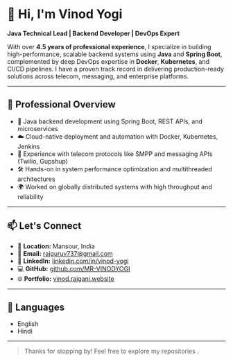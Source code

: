 # 👋 Hi, I'm Vinod Yogi

**Java Technical Lead | Backend Developer | DevOps Expert**

With over **4.5 years of professional experience**, I specialize in building high-performance, scalable backend systems using **Java** and **Spring Boot**, complemented by deep DevOps expertise in **Docker**, **Kubernetes**, and CI/CD pipelines. I have a proven track record in delivering production-ready solutions across telecom, messaging, and enterprise platforms.

---

## 🚀 Professional Overview

* 🔧 Java backend development using Spring Boot, REST APIs, and microservices
* ☁️ Cloud-native deployment and automation with Docker, Kubernetes, Jenkins
* 📡 Experience with telecom protocols like SMPP and messaging APIs (Twilio, Gupshup)
* 🛠️ Hands-on in system performance optimization and multithreaded architectures
* 🌍 Worked on globally distributed systems with high throughput and reliability

---

## 📫 Let's Connect

* 📍 **Location:** Mansour, India
* 📧 **Email:** [rajguruv737@gmail.com](mailto:rajguruv737@gmail.com)
* 💼 **LinkedIn:** [linkedin.com/in/vinod-yogi](https://www.linkedin.com/in/vinod-yogi)
* 💻 **GitHub:** [github.com/MR-VINODYOGI](https://github.com/MR-VINODYOGI)
* 🌐 **Portfolio:** [vinod.rajgani.website](https://vinod.rajgani.website)

---

## 🧠 Languages

* English
* Hindi

---

> Thanks for stopping by! Feel free to explore my repositories .
